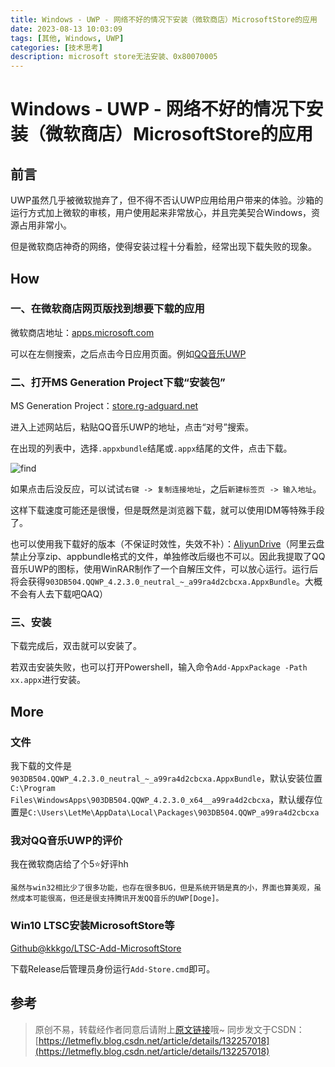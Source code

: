 ```yaml
---
title: Windows - UWP - 网络不好的情况下安装（微软商店）MicrosoftStore的应用
date: 2023-08-13 10:03:09
tags: [其他, Windows, UWP]
categories: [技术思考]
description: microsoft store无法安装、0x80070005
---
```


# Windows - UWP - 网络不好的情况下安装（微软商店）MicrosoftStore的应用

## 前言

UWP虽然几乎被微软抛弃了，但不得不否认UWP应用给用户带来的体验。沙箱的运行方式加上微软的审核，用户使用起来非常放心，并且完美契合Windows，资源占用非常小。

但是微软商店神奇的网络，使得安装过程十分看脸，经常出现下载失败的现象。

## How

### 一、在微软商店网页版找到想要下载的应用

微软商店地址：[apps.microsoft.com](https://apps.microsoft.com)

可以在左侧搜索，之后点击今日应用页面。例如[QQ音乐UWP](https://apps.microsoft.com/store/detail/qq%E9%9F%B3%E4%B9%90uwp/9WZDNCRFJ1Q1)

### 二、打开MS Generation Project下载“安装包”

MS Generation Project：[store.rg-adguard.net](https://store.rg-adguard.net/)

进入上述网站后，粘贴QQ音乐UWP的地址，点击“对号”搜索。

在出现的列表中，选择```.appxbundle```结尾或```.appx```结尾的文件，点击下载。

![find](https://cors.tisfy.eu.org/https://img-blog.csdnimg.cn/31e4af1ff8264c8cb1bdf8f4971c4b9b.png)

如果点击后没反应，可以试试```右键 -> 复制连接地址```，之后```新建标签页 -> 输入地址```。

这样下载速度可能还是很慢，但是既然是浏览器下载，就可以使用IDM等特殊手段了。

也可以使用我下载好的版本（不保证时效性，失效不补）：[AliyunDrive](https://www.aliyundrive.com/s/eJaoesB1tUr)（阿里云盘禁止分享zip、appbundle格式的文件，单独修改后缀也不可以。因此我提取了QQ音乐UWP的图标，使用WinRAR制作了一个自解压文件，可以放心运行。运行后将会获得```903DB504.QQWP_4.2.3.0_neutral_~_a99ra4d2cbcxa.AppxBundle```。大概不会有人去下载吧QAQ）

### 三、安装

下载完成后，双击就可以安装了。

若双击安装失败，也可以打开Powershell，输入命令```Add-AppxPackage -Path xx.appx```进行安装。

## More

### 文件

我下载的文件是```903DB504.QQWP_4.2.3.0_neutral_~_a99ra4d2cbcxa.AppxBundle```，默认安装位置```C:\Program Files\WindowsApps\903DB504.QQWP_4.2.3.0_x64__a99ra4d2cbcxa```，默认缓存位置是```C:\Users\LetMe\AppData\Local\Packages\903DB504.QQWP_a99ra4d2cbcxa```

### 我对QQ音乐UWP的评价

我在微软商店给了个5⭐好评hh

```
虽然与win32相比少了很多功能，也存在很多BUG，但是系统开销是真的小，界面也算美观，虽然成本可能很高，但还是很支持腾讯开发QQ音乐的UWP[Doge]。
```

### Win10 LTSC安装MicrosoftStore等

[Github@kkkgo/LTSC-Add-MicrosoftStore](https://github.com/kkkgo/LTSC-Add-MicrosoftStore)

下载Release后管理员身份运行```Add-Store.cmd```即可。

## 参考

> 原创不易，转载经作者同意后请附上[原文链接](https://blog.letmefly.xyz/2023/08/13/Other-Windows-UWP-InstallingUWPinMSStoreUsingTroubleInternet/)哦~
> 同步发文于CSDN：[https://letmefly.blog.csdn.net/article/details/132257018](https://letmefly.blog.csdn.net/article/details/132257018)
